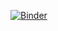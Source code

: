 [![Binder](https://mybinder.org/badge_logo.svg)](https://mybinder.org/v2/gh/Tori-nkt/Analysis-of-fraud/blob/main/index.ipynb)
